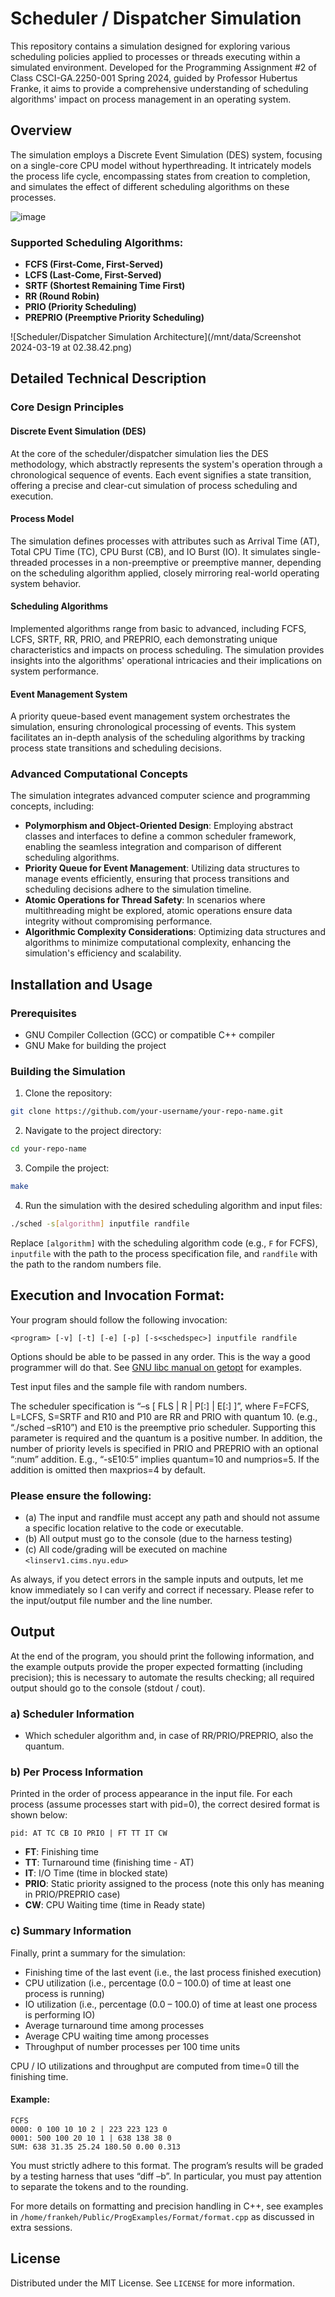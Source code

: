
# Scheduler / Dispatcher Simulation

This repository contains a simulation designed for exploring various scheduling policies applied to processes or threads executing within a simulated environment. Developed for the Programming Assignment #2 of Class CSCI-GA.2250-001 Spring 2024, guided by Professor Hubertus Franke, it aims to provide a comprehensive understanding of scheduling algorithms' impact on process management in an operating system.

## Overview

The simulation employs a Discrete Event Simulation (DES) system, focusing on a single-core CPU model without hyperthreading. It intricately models the process life cycle, encompassing states from creation to completion, and simulates the effect of different scheduling algorithms on these processes.

![image](https://github.com/tarun2001sharma/Scheduler-Dispatcher/assets/59308544/a8718f55-a479-446f-890a-747b5f9feea9)


### Supported Scheduling Algorithms:

- **FCFS (First-Come, First-Served)**
- **LCFS (Last-Come, First-Served)**
- **SRTF (Shortest Remaining Time First)**
- **RR (Round Robin)**
- **PRIO (Priority Scheduling)**
- **PREPRIO (Preemptive Priority Scheduling)**

![Scheduler/Dispatcher Simulation Architecture](/mnt/data/Screenshot 2024-03-19 at 02.38.42.png)
## Detailed Technical Description

### Core Design Principles

#### Discrete Event Simulation (DES)

At the core of the scheduler/dispatcher simulation lies the DES methodology, which abstractly represents the system's operation through a chronological sequence of events. Each event signifies a state transition, offering a precise and clear-cut simulation of process scheduling and execution.

#### Process Model

The simulation defines processes with attributes such as Arrival Time (AT), Total CPU Time (TC), CPU Burst (CB), and IO Burst (IO). It simulates single-threaded processes in a non-preemptive or preemptive manner, depending on the scheduling algorithm applied, closely mirroring real-world operating system behavior.

#### Scheduling Algorithms

Implemented algorithms range from basic to advanced, including FCFS, LCFS, SRTF, RR, PRIO, and PREPRIO, each demonstrating unique characteristics and impacts on process scheduling. The simulation provides insights into the algorithms' operational intricacies and their implications on system performance.

#### Event Management System

A priority queue-based event management system orchestrates the simulation, ensuring chronological processing of events. This system facilitates an in-depth analysis of the scheduling algorithms by tracking process state transitions and scheduling decisions.

### Advanced Computational Concepts

The simulation integrates advanced computer science and programming concepts, including:

- **Polymorphism and Object-Oriented Design**: Employing abstract classes and interfaces to define a common scheduler framework, enabling the seamless integration and comparison of different scheduling algorithms.
- **Priority Queue for Event Management**: Utilizing data structures to manage events efficiently, ensuring that process transitions and scheduling decisions adhere to the simulation timeline.
- **Atomic Operations for Thread Safety**: In scenarios where multithreading might be explored, atomic operations ensure data integrity without compromising performance.
- **Algorithmic Complexity Considerations**: Optimizing data structures and algorithms to minimize computational complexity, enhancing the simulation's efficiency and scalability.

## Installation and Usage

### Prerequisites

- GNU Compiler Collection (GCC) or compatible C++ compiler
- GNU Make for building the project

### Building the Simulation

1. Clone the repository:
```bash
git clone https://github.com/your-username/your-repo-name.git
```

2. Navigate to the project directory:
```bash
cd your-repo-name
```

3. Compile the project:
```bash
make
```

4. Run the simulation with the desired scheduling algorithm and input files:
```bash
./sched -s[algorithm] inputfile randfile
```

Replace `[algorithm]` with the scheduling algorithm code (e.g., `F` for FCFS), `inputfile` with the path to the process specification file, and `randfile` with the path to the random numbers file.


## Execution and Invocation Format:

Your program should follow the following invocation:
```
<program> [-v] [-t] [-e] [-p] [-s<schedspec>] inputfile randfile
```
Options should be able to be passed in any order. This is the way a good programmer will do that. See [GNU libc manual on getopt](http://www.gnu.org/software/libc/manual/html_node/Example-of-Getopt.html) for examples.

Test input files and the sample file with random numbers.

The scheduler specification is “–s [ FLS | R<num> | P<num>[:<maxprio>] | E<num>[:<maxprios>] ]”, where F=FCFS, L=LCFS, S=SRTF and R10 and P10 are RR and PRIO with quantum 10. (e.g., “./sched –sR10”) and E10 is the preemptive prio scheduler. Supporting this parameter is required and the quantum is a positive number. In addition, the number of priority levels is specified in PRIO and PREPRIO with an optional “:num” addition. E.g., “-sE10:5” implies quantum=10 and numprios=5. If the addition is omitted then maxprios=4 by default.

### Please ensure the following:

- (a) The input and randfile must accept any path and should not assume a specific location relative to the code or executable.
- (b) All output must go to the console (due to the harness testing)
- (c) All code/grading will be executed on machine `<linserv1.cims.nyu.edu>`

As always, if you detect errors in the sample inputs and outputs, let me know immediately so I can verify and correct if necessary. Please refer to the input/output file number and the line number.


## Output

At the end of the program, you should print the following information, and the example outputs provide the proper expected formatting (including precision); this is necessary to automate the results checking; all required output should go to the console (stdout / cout).

### a) Scheduler Information
- Which scheduler algorithm and, in case of RR/PRIO/PREPRIO, also the quantum.

### b) Per Process Information
Printed in the order of process appearance in the input file. For each process (assume processes start with pid=0), the correct desired format is shown below:
```
pid: AT TC CB IO PRIO | FT TT IT CW
```
- **FT**: Finishing time
- **TT**: Turnaround time (finishing time - AT)
- **IT**: I/O Time (time in blocked state)
- **PRIO**: Static priority assigned to the process (note this only has meaning in PRIO/PREPRIO case)
- **CW**: CPU Waiting time (time in Ready state)

### c) Summary Information
Finally, print a summary for the simulation:
- Finishing time of the last event (i.e., the last process finished execution)
- CPU utilization (i.e., percentage (0.0 – 100.0) of time at least one process is running)
- IO utilization (i.e., percentage (0.0 – 100.0) of time at least one process is performing IO)
- Average turnaround time among processes
- Average CPU waiting time among processes
- Throughput of number processes per 100 time units

CPU / IO utilizations and throughput are computed from time=0 till the finishing time.

#### Example:
```
FCFS
0000: 0 100 10 10 2 | 223 223 123 0
0001: 500 100 20 10 1 | 638 138 38 0
SUM: 638 31.35 25.24 180.50 0.00 0.313
```

You must strictly adhere to this format. The program’s results will be graded by a testing harness that uses “diff –b”. In particular, you must pay attention to separate the tokens and to the rounding.

For more details on formatting and precision handling in C++, see examples in `/home/frankeh/Public/ProgExamples/Format/format.cpp` as discussed in extra sessions.

## License

Distributed under the MIT License. See `LICENSE` for more information.
